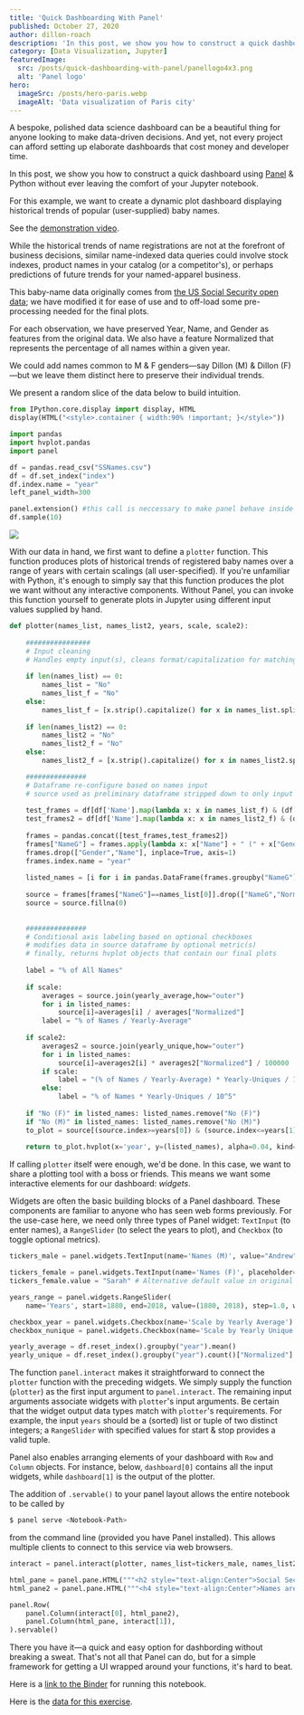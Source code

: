 ```yaml
---
title: 'Quick Dashboarding With Panel'
published: October 27, 2020
author: dillon-roach
description: 'In this post, we show you how to construct a quick dashboard using Panel & Python without ever leaving the comfort of your Jupyter notebook.'
category: [Data Visualization, Jupyter]
featuredImage:
  src: /posts/quick-dashboarding-with-panel/panellogo4x3.png
  alt: 'Panel logo'
hero:
  imageSrc: /posts/hero-paris.webp
  imageAlt: 'Data visualization of Paris city'
---
```


A bespoke, polished data science dashboard can be a beautiful thing for anyone
looking to make data-driven decisions. And yet, not every project can afford
setting up elaborate dashboards that cost money and developer time.

In this post, we show you how to construct a quick dashboard using
[Panel][panel site] & Python without ever leaving the comfort of your Jupyter
notebook.

For this example, we want to create a dynamic plot dashboard displaying
historical trends of popular (user-supplied) baby names.

See the [demonstration video][demo video @ storyblok].

While the historical trends of name registrations are not at the forefront of
business decisions, similar name-indexed data queries could involve stock
indexes, product names in your catalog (or a competitor's), or perhaps
predictions of future trends for your named-apparel business.

This baby-name data originally comes from
[the US Social Security open data][us name data]; we have modified it for ease
of use and to off-load some pre-processing needed for the final plots.

For each observation, we have preserved Year, Name, and Gender as features from
the original data. We also have a feature Normalized that represents the
percentage of all names within a given year.

We could add names common to M & F genders—say Dillon (M) & Dillon (F)—but we
leave them distinct here to preserve their individual trends.

We present a random slice of the data below to build intuition.

```python
from IPython.core.display import display, HTML
display(HTML("<style>.container { width:90% !important; }</style>"))

import pandas
import hvplot.pandas
import panel

df = pandas.read_csv("SSNames.csv")
df = df.set_index("index")
df.index.name = "year"
left_panel_width=300

panel.extension() #this call is neccessary to make panel behave inside jupyter
df.sample(10)
```

![](/posts/quick-dashboarding-with-panel/panel-dashboard-img-1.png)

With our data in hand, we first want to define a `plotter` function. This function produces plots of historical trends of registered baby names over a range of years with certain scalings (all user-specified). If you're unfamiliar with Python, it's enough to simply say that this function produces the plot we want without any interactive components. Without Panel, you can invoke this function yourself to generate plots in Jupyter using different input values supplied by hand.

```python
def plotter(names_list, names_list2, years, scale, scale2):
    
    ################
    # Input cleaning
    # Handles empty input(s), cleans format/capitalization for matching, builds lists
    
    if len(names_list) == 0:
        names_list = "No"
        names_list_f = "No"
    else: 
        names_list_f = [x.strip().capitalize() for x in names_list.split(",")]
        
    if len(names_list2) == 0:
        names_list2 = "No"
        names_list2_f = "No"
    else: 
        names_list2_f = [x.strip().capitalize() for x in names_list2.split(",")]

    ###############
    # Dataframe re-configure based on names input
    # source used as preliminary dataframe stripped down to only input names, names converted to 'name (F/M)'
    
    test_frames = df[df['Name'].map(lambda x: x in names_list_f) & (df["Gender"]=='M')]
    test_frames2 = df[df['Name'].map(lambda x: x in names_list2_f) & (df["Gender"]=='F')]
    
    frames = pandas.concat([test_frames,test_frames2])
    frames["NameG"] = frames.apply(lambda x: x["Name"] + " (" + x["Gender"] + ")", axis=1)
    frames.drop(["Gender","Name"], inplace=True, axis=1)
    frames.index.name = "year"
    
    listed_names = [i for i in pandas.DataFrame(frames.groupby("NameG"))[0]]
    
    source = frames[frames["NameG"]==names_list[0]].drop(["NameG","Normalized"],axis=1).join([frames.groupby("NameG").get_group(i).rename({"Normalized":i},axis=1).drop("NameG", axis=1) for i in listed_names],how="outer")
    source = source.fillna(0)
    
    
    ###############
    # Conditional axis labeling based on optional checkboxes
    # modifies data in source dataframe by optional metric(s)
    # finally, returns hvplot objects that contain our final plots
    
    label = "% of All Names"
    
    if scale:
        averages = source.join(yearly_average,how="outer")
        for i in listed_names:
            source[i]=averages[i] / averages["Normalized"]
        label = "% of Names / Yearly-Average"
    
    if scale2:
        averages2 = source.join(yearly_unique,how="outer")
        for i in listed_names:
            source[i]=averages2[i] * averages2["Normalized"] / 100000
        if scale:
            label = "(% of Names / Yearly-Average) * Yearly-Uniques / 10^5"
        else:
            label = "% of Names * Yearly-Uniques / 10^5"
    
    if "No (F)" in listed_names: listed_names.remove("No (F)")
    if "No (M)" in listed_names: listed_names.remove("No (M)")
    to_plot = source[(source.index>=years[0]) & (source.index<=years[1])]
    
    return to_plot.hvplot(x='year', y=(listed_names), alpha=0.04, kind='area', legend="top_left", height=400, width=800, value_label=label) * to_plot.hvplot(x='year', y=(listed_names), kind='line', legend="top_left", height=400, width=800, value_label=label).opts(toolbar=None)
```    

If calling `plotter` itself were enough, we'd be done. In this case, we want to share a plotting tool with a boss or friends. This means we want some interactive elements for our dashboard: _widgets_.

Widgets are often the basic building blocks of a Panel dashboard. These components are familiar to anyone who has seen web forms previously. For the use-case here, we need only three types of Panel widget: `TextInput` (to enter names), a `RangeSlider` (to select the years to plot), and `Checkbox` (to toggle optional metrics).

```python
tickers_male = panel.widgets.TextInput(name='Names (M)', value="Andrew", placeholder='Enter Names Here', width=left_panel_width, margin=(100,30,0,10))

tickers_female = panel.widgets.TextInput(name='Names (F)', placeholder='Enter Names Here', width=left_panel_width)
tickers_female.value = "Sarah" # Alternative default value in original widget declaration

years_range = panel.widgets.RangeSlider(
    name='Years', start=1880, end=2018, value=(1880, 2018), step=1.0, width=left_panel_width)

checkbox_year = panel.widgets.Checkbox(name='Scale by Yearly Average')
checkbox_nunique = panel.widgets.Checkbox(name='Scale by Yearly Unique Name Entries')

yearly_average = df.reset_index().groupby("year").mean()
yearly_unique = df.reset_index().groupby("year").count()["Normalized"] # this metric double-counts names both in M and F categories; a careful analysis might want to split them up.
```

The function `panel.interact` makes it straightforward to connect the `plotter` function with the preceding widgets. We simply supply the function (`plotter`) as the first input argument to `panel.interact`. The remaining input arguments associate widgets with `plotter`'s input arguments. Be certain that the widget output data types match with `plotter`'s requirements. For example, the input `years` should be a (sorted) list or tuple of two distinct integers; a `RangeSlider` with specified values for start & stop provides a valid tuple.

Panel also enables arranging elements of your dashboard with `Row` and `Column` objects. For instance, below, `dashboard[0]` contains all the input widgets, while `dashboard[1]` is the output of the plotter.

The addition of `.servable()` to your panel layout allows the entire notebook to be called by 

```bash
$ panel serve <Notebook-Path>
```

from the command line (provided you have Panel installed). This allows multiple clients to connect to this service via web browsers.

```python
interact = panel.interact(plotter, names_list=tickers_male, names_list2=tickers_female, years=years_range, scale=checkbox_year, scale2=checkbox_nunique)

html_pane = panel.pane.HTML("""<h2 style="text-align:Center">Social Security Names Plotter</h2>""", sizing_mode='stretch_width')
html_pane2 = panel.pane.HTML("""<h4 style="text-align:Center">Names are not case-sensitive, and should be entered like: Andrew, Dillon, Travis <br><br> Hit enter in text field to re-render</h4>""", sizing_mode='stretch_width')

panel.Row(
    panel.Column(interact[0], html_pane2),
    panel.Column(html_pane, interact[1]),
).servable()
```

There you have it—a quick and easy option for dashbording without breaking a sweat. That's not all that Panel can do, but for a simple framework for getting a UI wrapped around your functions, it's hard to beat.

Here is a [link to the Binder][binder url] for running this notebook.

Here is the [data for this exercise][data download].

[demo video @ storyblok]: https://a.storyblok.com/f/147759/x/eb036127d4/panel-dashboard-video.mp4
[panel site]: https://panel.holoviz.org/
[us name data]: https://catalog.data.gov/dataset/baby-names-from-social-security-card-applications-national-level-data
[binder url]: https://mybinder.org/v2/gh/dillonroach/panel_names_app/main
[data download]: https://a.storyblok.com/f/147759/x/0fe9447974/ssnames.csv
